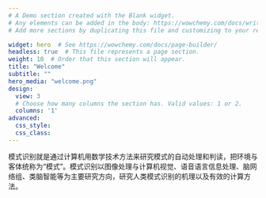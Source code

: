 ```yaml
---
# A Demo section created with the Blank widget.
# Any elements can be added in the body: https://wowchemy.com/docs/writing-markdown-latex/
# Add more sections by duplicating this file and customizing to your requirements.

widget: hero  # See https://wowchemy.com/docs/page-builder/
headless: true  # This file represents a page section.
weight: 10  # Order that this section will appear.
title: "Welcome"
subtitle: ""
hero_media: "welcome.png"
design:
  view: 3
  # Choose how many columns the section has. Valid values: 1 or 2.
  columns: '1'
advanced:
  css_style:
  css_class:
---
```


模式识别就是通过计算机用数学技术方法来研究模式的自动处理和判读，把环境与客体统称为“模式”。模式识别以图像处理与计算机视觉、语音语言信息处理、脑网络组、类脑智能等为主要研究方向，研究人类模式识别的机理以及有效的计算方法。
